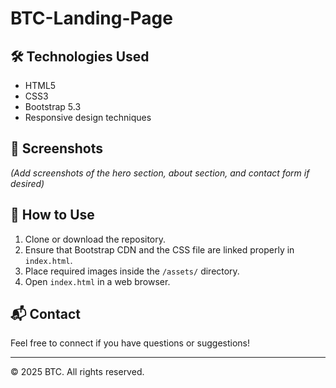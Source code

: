 # BTC-Landing-Page


## 🛠️ Technologies Used

- HTML5
- CSS3
- Bootstrap 5.3
- Responsive design techniques

## 📸 Screenshots

*(Add screenshots of the hero section, about section, and contact form if desired)*

## 🚀 How to Use

1. Clone or download the repository.
2. Ensure that Bootstrap CDN and the CSS file are linked properly in `index.html`.
3. Place required images inside the `/assets/` directory.
4. Open `index.html` in a web browser.

## 📬 Contact

Feel free to connect if you have questions or suggestions!

---

© 2025 BTC. All rights reserved.

